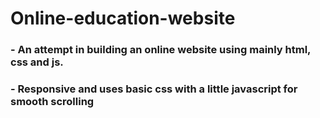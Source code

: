 # Online-education-website
<h3>- An attempt in building an online website using mainly html, css and js.</h3>
 <h3>- Responsive and uses basic css with a little javascript for smooth scrolling </h3>
